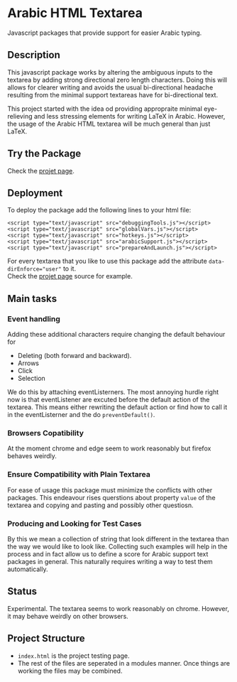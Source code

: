 # Arabic HTML Textarea
Javascript packages that provide support for easier Arabic typing.


## Description
This javascript package works by altering the ambiguous inputs to the textarea by adding strong directional zero length characters. Doing this will allows for clearer writing and avoids the usual bi-directional headache resulting from the minimal support textareas have for bi-directional text.  

This project started with the idea od providing appropraite minimal eye-relieving and less stressing elements for writing LaTeX in Arabic. However, the usage of the Arabic HTML textarea will be much general than just LaTeX.


## Try the Package
Check the [projet page](https://siddigss.github.io/Arabic-HTML-Textarea/).



## Deployment
To deploy the package add the following lines to your html file:

```<script type="text/javascript" src="afterEventsCreator.js"></script>
<script type="text/javascript" src="debuggingTools.js"></script>
<script type="text/javascript" src="globalVars.js"></script>
<script type="text/javascript" src="hotkeys.js"></script>
<script type="text/javascript" src="arabicSupport.js"></script>
<script type="text/javascript" src="prepareAndLaunch.js"></script>
```
For every textarea that you like to use this package add the attribute `data-dirEnforce="user"` to it.  
Check the [projet page](https://siddigss.github.io/Arabic-HTML-Textarea/) source for example. 

## Main tasks
### Event handling
Adding these additional characters require changing the default behaviour for
* Deleting (both forward and backward).
* Arrows
* Click
* Selection  

We do this by attaching eventListerners. The most annoying hurdle right now is that eventListener are excuted before the default action of the textarea. This means either rewriting the default action or find how to call it in the eventListerner and the do `preventDefault()`.

### Browsers Copatibility
At the moment chrome and edge seem to work reasonably but firefox behaves weirdly.

### Ensure Compatibility with Plain Textarea
For ease of usage this package must minimize the conflicts with other packages. This endeavour rises querstions about property `value` of the textarea and copying and pasting and possibly other questiosn.

### Producing and Looking for Test Cases
By this we mean a collection of string that look different in the textarea than the way we would like to look like. Collecting such examples will help in the process and in fact allow us to define a score for Arabic support text packages in general. This naturally requires writing a way to test them automatically.

## Status
Experimental. The textarea seems to work reasonably on chrome. However, it may behave weirdly on other browsers.

## Project Structure
* `index.html` is the project testing page.  
* The rest of the files are seperated in a modules manner. Once things are working the files may be combined.

